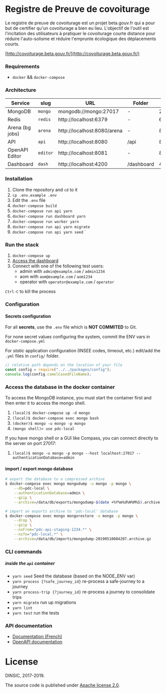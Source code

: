 # Registre de Preuve de covoiturage

Le registre de preuve de covoiturage est un projet beta.gouv.fr qui a pour but de certifier
qu'un covoiturage a bien eu lieu. L'objectif de l'outil est l'incitation des
utilisateurs à pratiquer le covoiturage courte distance pour réduire
l'auto-solisme et réduire l'emprunte écologique des déplacements courts.

[http://covoiturage.beta.gouv.fr/](http://covoiturage.beta.gouv.fr/)

### Requirements

- `docker` && `docker-compose`

### Architecture

| Service         | slug     | URL                         | Folder     | Port  |
| --------------- | -------- | --------------------------- | ---------- | ----- |
| MongoDB         | `mongo`  | mongodb://mongo:27017       | -          | 27017 |
| Redis           | `redis`  | http://localhost:6379       | -          | 6379  |
| Arena (bg jobs) | `arena`  | http://localhost:8080/arena | -          | 8080  |
| API             | `api`    | http://localhost:8080       | /api       | 8080  |
| OpenAPI Editor  | `editor` | http://localhost:8081       | -          | 8081  |
| Dashboard       | `dash`   | http://localhost:4200       | /dashboard | 4200  |

### Installation

1. Clone the repository and `cd` to it
2. `cp .env.example .env`
3. Edit the `.env` file
4. `docker-compose build`
5. `docker-compose run api yarn`
6. `docker-compose run dashboard yarn`
7. `docker-compose run worker yarn`
8. `docker-compose run api yarn migrate`
9. `docker-compose run api yarn seed`
   `

### Run the stack

1. `docker-compose up`
2. [Access the dashboard](http://localhost:4200)
3. Connect with one of the following test users:
   - admin with `admin@example.com` / `admin1234`
   - aom with `aom@example.com` / `aom1234`
   - operator with `operator@example.com` / `operator`

`Ctrl-C` to kill the process

### Configuration

#### Secrets configuration

For all **secrets**, use the `.env` file which is **NOT COMMITED** to Git.

For none secret values configuring the system, commit the ENV vars in `docker-compose.yml`

For _static_ application configuration (INSEE codes, timeout, etc.) edit/add the `.yml` files in `config/` folder.

```js
// relative path depends on the location of your file
const config = require("../../packages/config");
console.log(config.camelCasedFileName);
```

### Access the database in the docker container

To access the MongoDB instance, you must start the container first and then
enter it to access the mongo shell.

1. `(local)$ docker-compose up -d mongo`
2. `(local)$ docker-compose exec mongo bash`
3. `(docker)$ mongo -u mongo -p mongo`
4. `(mongo shell)> use pdc-local`

If you have mongo shell or a GUI like Compass, you can connect directly to
the server on port 27017:

1. `(local)$ mongo -u mongo -p mongo --host localhost:27017 --authenticationDatabase=admin`

#### import / export mongo database

```bash
# export the database to a compressed archive
$ docker-compose exec mongo mongodump -u mongo -p mongo \
    --db=pdc-local \
    --authenticationDatabase=admin \
    --gzip \
    --archive=/data/db/exports/mongodump-$(date +%Y%m%d%H%M%S).archive.gz

# import an exports archive to 'pdc-local' database
$ docker-compose exec mongo mongorestore -u mongo -p mongo \
    --drop \
    --gzip \
    --nsFrom="pdc-api-staging-1234.*" \
    --nsTo="pdc-local.*" \
    --archive=/data/db/imports/mongodump-20190510084207.archive.gz
```

### CLI commands

##### inside the `api` container

- `yarn seed` Seed the database (based on the NODE_ENV var)
- `yarn process {?safe_journey_id}` re-process a safe-journey to a journey
- `yarn process-trip {?journey_id}` re-process a journey to consolidate trips
- `yarn migrate` run up migrations
- `yarn lint`
- `yarn test` run the tests

### API documentation

- [Documentation (French)](https://registre-preuve-de-covoiturage.gitbook.io/produit/)
- [OpenAPI documentation](https://api-staging.covoiturage.beta.gouv.fr/openapi/)

# License

DINSIC, 2017-2019.

The source code is published under [Apache license 2.0](./LICENSE).
